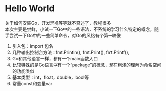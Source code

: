 # Hello World

关于如何安装Go，开发环境等等就不赘述了，教程很多  
本次主要是尝鲜，小试一下Go中的一些语法，不系统的学习什么特定的概念，随手尝试一下Go中的一些简单命令，对Go的风格有个第一映像

1. 引入包：import 包名
2. 几种输出控制台方法：fmt.Println(), fmt.Print(), fmt.Printf(),
3. Go和其他语言一样，都有一个main函数入口
4. 比较特殊的是Go语言中有一个“package”的概念，现在粗浅的理解为命名空间的功能类似
5. 基本类型：int，float，double，bool等
6. 常量const和变量var